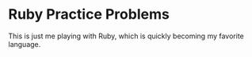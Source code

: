 # Ruby Practice Problems

This is just me playing with Ruby, which is quickly becoming my favorite language. 
